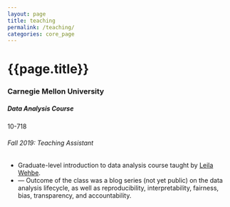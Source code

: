 ```yaml
---
layout: page
title: teaching
permalink: /teaching/
categories: core_page
---
```


<h1>{{page.title}}</h1>


<h3 class="mt-4">Carnegie Mellon University</h3>

<div class="card mt-3">
  <div class="p-3">
    <div class="row">
      <div class="col-sm-10">
        <h5 class="font-weight-bold">Data Analysis Course</h5>
      </div>
      <div class="col-sm-2 text-left text-sm-right">
        <span class="badge font-weight-bold danger-color-dark text-uppercase align-middle">
            10-718
        </span>
      </div>
    </div>
    <h6 class="font-italic mt-2 mt-sm-0">Fall 2019: Teaching Assistant</h6>
    <ul class="card-text font-weight-light list-group list-group-flush">
      <li class="list-group-item">Graduate-level introduction to data analysis course taught by <a href="https://www.cs.cmu.edu/~lwehbe/">Leila Wehbe</a>.</li>
      <li class="list-group-item">— Outcome of the class was a blog series (not yet public) on the data analysis lifecycle, as well as reproducibility, interpretability, fairness, bias, transparency, and accountability.</li>
    </ul>
  </div>
</div>
